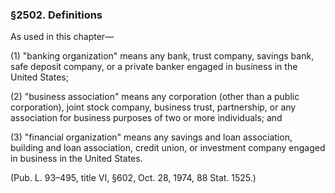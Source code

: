 ### §2502. Definitions ###

As used in this chapter—

(1) "banking organization" means any bank, trust company, savings bank, safe deposit company, or a private banker engaged in business in the United States;

(2) "business association" means any corporation (other than a public corporation), joint stock company, business trust, partnership, or any association for business purposes of two or more individuals; and

(3) "financial organization" means any savings and loan association, building and loan association, credit union, or investment company engaged in business in the United States.

(Pub. L. 93–495, title VI, §602, Oct. 28, 1974, 88 Stat. 1525.)